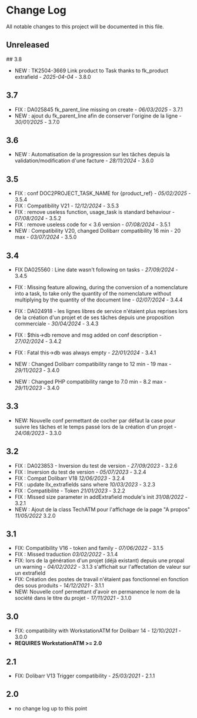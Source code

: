 # Change Log
All notable changes to this project will be documented in this file.

## Unreleased

## 3.8
- NEW : TK2504-3669 Link product to Task thanks to fk_product extrafield - *2025-04-04* - 3.8.0

## 3.7
- FIX : DA025845 fk_parent_line missing on create  - *06/03/2025* - 3.7.1  
- NEW : ajout du fk_parent_line afin de conserver l'origine de la ligne - *30/01/2025* - 3.7.0

## 3.6
- NEW : Automatisation de la progression sur les tâches depuis la validation/modification d'une facture - *28/11/2024* - 3.6.0


## 3.5
- FIX : conf DOC2PROJECT_TASK_NAME for {product_ref} - *05/02/2025* - 3.5.4
- FIX : Compatibility V21 - *12/12/2024* - 3.5.3
- FIX : remove useless function, usage_task is standard behaviour - *07/08/2024* - 3.5.2
- FIX : remove useless code for < 3.6 version - *07/08/2024* - 3.5.1
- NEW : Compatibility V20, changed Dolibarr compatibility 16 min - 20 max - *03/07/2024* - 3.5.0

## 3.4

- FIX DA025560 : Line date wasn't following on tasks - *27/09/2024* - 3.4.5
- FIX : Missing feature allowing, during the conversion of a nomenclature into a task, to take only the quantity of the nomenclature without multiplying by the quantity of the document line   - *02/07/2024* - 3.4.4  
- FIX : DA024918 - les lignes libres de service n'étaient plus reprises lors de la création d'un projet et de ses tâches depuis une proposition commerciale - *30/04/2024* - 3.4.3  
- FIX : $this->db remove and msg  added on conf description   - *27/02/2024* - 3.4.2  

- FIX : Fatal this->db was always empty - *22/01/2024* - 3.4.1
- NEW : Changed Dolibarr compatibility range to 12 min - 19 max - *29/11/2023* - 3.4.0
- NEW : Changed PHP compatibility range to 7.0 min - 8.2 max - *29/11/2023* - 3.4.0

## 3.3
- NEW: Nouvelle conf permettant de cocher par défaut la case pour suivre les tâches et le temps passé lors de la création d'un projet - *24/08/2023* - 3.3.0

## 3.2
- FIX : DA023853 - Inversion du test de version - *27/09/2023* - 3.2.6 
- FIX : Inversion du test de version - *05/07/2023* - 3.2.4 
- FIX : Compat Dolibarr V18 *12/06/2023* - 3.2.4
- FIX : update llx_extrafields sans where *10/03/2023* - 3.2.3
- FIX : Compatibilité - Token *21/01/2023* - 3.2.2
- FIX : Missed size parameter in addExtrafield module's init *31/08/2022* - 3.2.1
- NEW : Ajout de la class TechATM pour l'affichage de la page "A propos" *11/05/2022* 3.2.0

## 3.1
- FIX: Compatibility V16 - token and family - *07/06/2022* - 3.1.5
- FIX : Missed traduction *03/02/2022* - 3.1.4
- FIX: lors de la génération d'un projet (déjà existant) depuis une propal un warning - *04/02/2022* - 3.1.3
 s'affichait sur l'affectation de valeur sur un extrafield
- FIX: Création des postes de travail n'étaient pas fonctionnel en fonction des sous produits - *14/12/2021* - 3.1.1
- NEW: Nouvelle conf permettant d'avoir en permanence le nom de la société dans le titre du projet - *17/11/2021* - 3.1.0

## 3.0
- FIX: compatibility with WorkstationATM for Dolibarr 14 - *12/10/2021* - 3.0.0
- **REQUIRES WorkstationATM >= 2.0**

## 2.1
- FIX: Dolibarr V13 Trigger compatibility - *25/03/2021* - 2.1.1

## 2.0
- no change log up to this point


